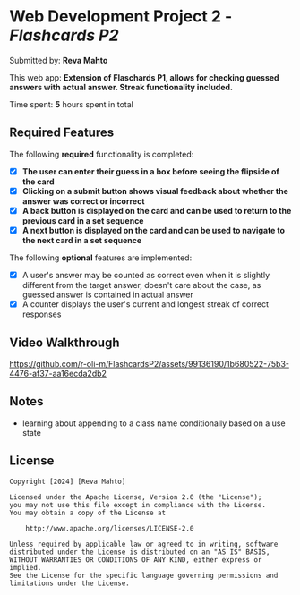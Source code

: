 # Web Development Project 2 - *Flashcards P2*
Submitted by: **Reva Mahto**

This web app: **Extension  of Flaschards P1, allows for checking guessed answers with actual answer. Streak functionality included.**

Time spent: **5** hours spent in total

## Required Features

The following **required** functionality is completed:

- [x] **The user can enter their guess in a box before seeing the flipside of the card**
- [x] **Clicking on a submit button shows visual feedback about whether the answer was correct or incorrect**
- [x] **A back button is displayed on the card and can be used to return to the previous card in a set sequence**
- [x] **A next button is displayed on the card and can be used to navigate to the next card in a set sequence**

The following **optional** features are implemented:
- [x] A user's answer may be counted as correct even when it is slightly different from the target answer, doesn't care about the case, as guessed answer is contained in actual answer
- [x] A counter displays the user's current and longest streak of correct responses

## Video Walkthrough

https://github.com/r-oli-m/FlashcardsP2/assets/99136190/1b680522-75b3-4476-af37-aa16ecda2db2

## Notes

- learning about appending to a class name conditionally based on a use state

## License

    Copyright [2024] [Reva Mahto]

    Licensed under the Apache License, Version 2.0 (the "License");
    you may not use this file except in compliance with the License.
    You may obtain a copy of the License at

        http://www.apache.org/licenses/LICENSE-2.0

    Unless required by applicable law or agreed to in writing, software
    distributed under the License is distributed on an "AS IS" BASIS,
    WITHOUT WARRANTIES OR CONDITIONS OF ANY KIND, either express or implied.
    See the License for the specific language governing permissions and
    limitations under the License.
